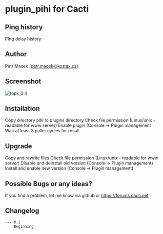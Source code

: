 # plugin_pihi for Cacti

## Ping history
Ping delay history

## Author
Petr Macek (petr.macek@kostax.cz)

## Screenshot
![topx_0 4](https://user-images.githubusercontent.com/26485719/33798513-1a7a4dba-dd1a-11e7-8ffe-f7f76c5124ba.png)

## Installation
Copy directory pihi to plugins directory
Check file permission (Linux/unix - readable for www server)
Enable plugin (Console -> Plugin management
Wait at least 3 poller cycles for result
    
## Upgrade    
Copy and rewrite files
Check file permission (Linux/unix - readable for www server)
Disable and deinstall old version (Console -> Plugin management) 
Install and enable new version (Console -> Plugin management) 
    
## Possible Bugs or any ideas?
If you find a problem, let me know via github or https://forums.cacti.net
   

## Changelog
	--- 0.1
		Beginning


